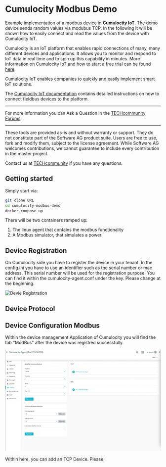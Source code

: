 # Cumulocity Modbus Demo
Example implementation of a modbus device in **Cumulocity IoT**. The demo device sends random values via modubus TCP. In the following it will be shown how to easily connect and read the values from the device with Cumulocity IoT.

Cumulocity is an IoT platform that enables rapid connections of many, many different devices and applications. It allows you to monitor and respond to IoT data in real time and to spin up this capability in minutes. More information on Cumulocity IoT and how to start a free trial can be found [here](https://www.softwareag.cloud/site/product/cumulocity-iot.html#/).

Cumulocity IoT enables companies to quickly and easily implement smart IoT solutions.

The [Cumulocity IoT documentation](https://cumulocity.com/guides/protocol-integration/cloud-fieldbus/) contains detailed instructions on how to connect fieldbus devices to the platform.
______________________


For more information you can Ask a Question in the [TECHcommunity Forums](https://tech.forums.softwareag.com/).
______________________

These tools are provided as-is and without warranty or support. They do not constitute part of the Software AG product suite. Users are free to use, fork and modify them, subject to the license agreement. While Software AG welcomes contributions, we cannot guarantee to include every contribution in the master project.

Contact us at [TECHcommunity](mailto:technologycommunity@softwareag.com?subject=Github/SoftwareAG) if you have any questions.

## Getting started

Simply start via:

```bash
git clone URL
cd cumulocity-modbus-demo
docker-compose up 
```

There will be two containers ramped up:

1. The linux agent that contains the modbus functionality
2. A Modbus simulator, that simulates a power


## Device Registration

On Cumulocity side you have to register the device in your tenant. In the config.ini you have to use an identifier such as the serial number or mac address.
This serial number will be used for the registration purpose. You can find it within the cumulocity-agent.conf under the key. Please change at the beginning.

![Devie Registration](https://recordit.co/NbNj1VdQu4.gif)


## Device Protocol


## Device Configuration Modbus

Within the device management Application of Cumulocity you will find the tab "ModBus" after the device was registred successfully.

![Devie Registration](./pics/ModBus-dm.png)

Within here, you can add an TCP Device. Please 